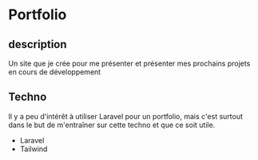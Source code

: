 # Portfolio

## description

Un site que je crée pour me présenter et présenter mes prochains projets en cours de développement 

## Techno

Il y a peu d'intérêt à utiliser Laravel pour un portfolio, mais c'est surtout dans le but de m'entraîner sur cette techno et que ce soit utile.

- Laravel
- Tailwind